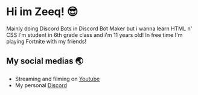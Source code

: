 # Hi im Zeeq! 😎


Mainly doing Discord Bots in Discord Bot Maker but i wanna learn HTML n' CSS
I'm student in 6th grade class and i'm 11 years old!
In free time I'm playing Fortnite with my friends!

## My social medias 🌏

- Streaming and filming on <a href="https://www.youtube.com/channel/UCT0t-rc9vGasD-Gl1vHGtUQ">Youtube</a>
- My personal <a href="https://discord.gg/Kvu3FncTxv">Discord</a>

